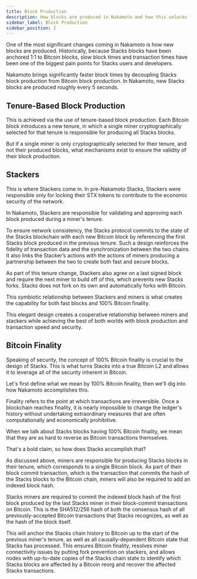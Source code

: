 ```yaml
---
title: Block Production
description: How blocks are produced in Nakamoto and how this unlocks fast blocks and Bitcoin finality
sidebar_label: Block Production
sidebar_position: 2
---
```


One of the most significant changes coming in Nakamoto is how new blocks are produced. Historically, because Stacks blocks have been anchored 1:1 to Bitcoin blocks, slow block times and transaction times have been one of the biggest pain points for Stacks users and developers.

Nakamoto brings significantly faster block times by decoupling Stacks block production from Bitcoin block production. In Nakamoto, new Stacks blocks are produced roughly every 5 seconds.

## Tenure-Based Block Production

This is achieved via the use of tenure-based block production. Each Bitcoin block introduces a new tenure, in which a single miner cryptographically selected for that tenure is responsible for producing all Stacks blocks.

But if a single miner is only cryptographically selected for their tenure, and not their produced blocks, what mechanisms exist to ensure the validity of their block production.

## Stackers

This is where Stackers come in. In pre-Nakamoto Stacks, Stackers were responsible only for locking their STX tokens to contribute to the economic security of the network.

In Nakamoto, Stackers are responsible for validating and approving each block produced during a miner's tenure.

To ensure network consistency, the Stacks protocol commits to the state of the Stacks blockchain with each new Bitcoin block by referencing the first Stacks block produced in the previous tenure. Such a design reinforces the fidelity of transaction data and the synchronization between the two chains. It also links the Stacker’s actions with the actions of miners producing a partnership between the two to create both fast and secure blocks.

As part of this tenure change, Stackers also agree on a last signed block and require the next miner to build off of this, which prevents new Stacks forks. Stacks does not fork on its own and automatically forks with Bitcoin.

This symbiotic relationship between Stackers and miners is what creates the capability for both fast blocks and 100% Bitcoin finality.

This elegant design creates a cooperative relationship between miners and stackers while achieving the best of both worlds with block production and transaction speed and security.

## Bitcoin Finality

Speaking of security, the concept of 100% Bitcoin finality is crucial to the design of Stacks. This is what turns Stacks into a true Bitcoin L2 and allows it to leverage all of the security inherent in Bitcoin.

Let's first define what we mean by 100% Bitcoin finality, then we'll dig into how Nakamoto accomplishes this.

Finality refers to the point at which transactions are irreversible. Once a blockchain reaches finality, it is nearly impossible to change the ledger's history without undertaking extraordinary measures that are often computationally and economically prohibitive.

When we talk about Stacks blocks having 100% Bitcoin finality, we mean that they are as hard to reverse as Bitcoin transactions themselves.

That's a bold claim, so how does Stacks accomplish that?

As discussed above, miners are responsible for producing Stacks blocks in their tenure, which corresponds to a single Bitcoin block. As part of their block commit transaction, which is the transaction that commits the hash of the Stacks blocks to the Bitcoin chain, miners will also be required to add an indexed block hash.

Stacks miners are required to commit the indexed block hash of the first block produced by the last Stacks miner in their block-commit transactions on Bitcoin. This is the SHA512/256 hash of both the consensus hash of all previously-accepted Bitcoin transactions that Stacks recognizes, as well as the hash of the block itself.

This will anchor the Stacks chain history to Bitcoin up to the start of the previous miner's tenure, as well as all causally-dependent Bitcoin state that Stacks has processed. This ensures Bitcoin finality, resolves miner connectivity issues by putting fork prevention on stackers, and allows nodes with up-to-date copies of the Stacks chain state to identify which Stacks blocks are affected by a Bitcoin reorg and recover the affected Stacks transactions.
